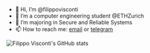 - 👋 Hi, I’m @filippovisconti
- 👀 I’m a computer engineering student @ETHZurich
- 🌱 I’m majoring in Secure and Reliable Systems
- 📫 How to reach me: [email](mailto:filippo@filippovisconti.com)      or         [telegram](https://t.me/filippovisconti)


![Filippo Visconti's GitHub stats](https://github-readme-stats.vercel.app/api?username=filippovisconti&count_private=true&show_icons=true)
